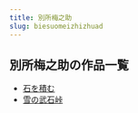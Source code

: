 ```yaml
---
title: 別所梅之助
slug: biesuomeizhizhuad
---
```


## 別所梅之助の作品一覧

- [石を積む](shiwojimuf6)
- [雪の武石峠](xuenowushisang0c)
